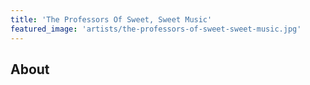 ```yaml
---
title: 'The Professors Of Sweet, Sweet Music'
featured_image: 'artists/the-professors-of-sweet-sweet-music.jpg'
---
```


## About


